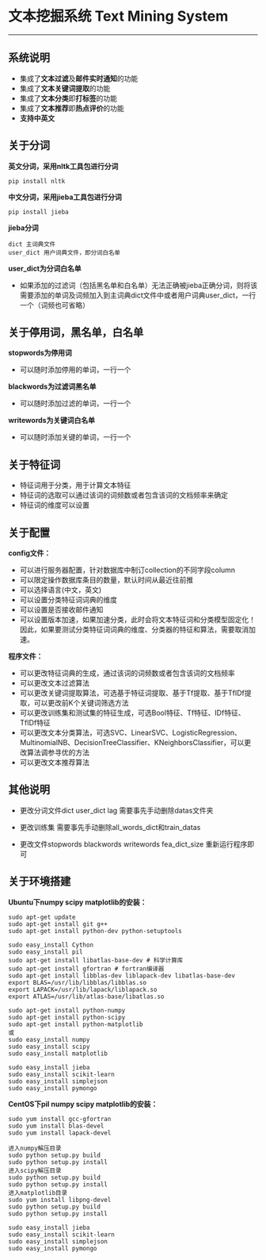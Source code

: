 # 文本挖掘系统 Text Mining System

***

## 系统说明

* 集成了**文本过滤**及**邮件实时通知**的功能
* 集成了**文本关键词提取**的功能
* 集成了**文本分类**即**打标签**的功能
* 集成了**文本推荐**即**热点评价**的功能
* **支持中英文**


## 关于分词
**英文分词，采用nltk工具包进行分词**  

	pip install nltk 

**中文分词，采用jieba工具包进行分词**  

	pip install jieba 

**jieba分词**

	dict 主词典文件 
	user_dict 用户词典文件，即分词白名单 

**user_dict为分词白名单**
* 如果添加的过滤词（包括黑名单和白名单）无法正确被jieba正确分词，则将该需要添加的单词及词频加入到主词典dict文件中或者用户词典user_dict，一行一个（词频也可省略）  

## 关于停用词，黑名单，白名单

**stopwords为停用词**    
* 可以随时添加停用的单词，一行一个  

**blackwords为过滤词黑名单**  
* 可以随时添加过滤的单词，一行一个  

**writewords为关键词白名单**  
* 可以随时添加关键的单词，一行一个 

## 关于特征词

* 特征词用于分类，用于计算文本特征
* 特征词的选取可以通过该词的词频数或者包含该词的文档频率来确定
* 特征词的维度可以设置

## 关于配置

**config文件：**  
* 可以进行服务器配置，针对数据库中制订collection的不同字段column 
* 可以限定操作数据库条目的数量，默认时间从最近往前推
* 可以选择语言(中文，英文)
* 可以设置分类特征词词典的维度
* 可以设置是否接收邮件通知
* 可以设置版本加速，如果加速分类，此时会将文本特征词和分类模型固定化！因此，如果要测试分类特征词词典的维度、分类器的特征和算法，需要取消加速。

**程序文件：**  
* 可以更改特征词典的生成，通过该词的词频数或者包含该词的文档频率
* 可以更改文本过滤算法
* 可以更改关键词提取算法，可选基于特征词提取、基于Tf提取、基于TfIDf提取，可以更改前K个关键词筛选方法
* 可以更改训练集和测试集的特征生成，可选Bool特征、Tf特征、IDf特征、TfIDf特征
* 可以更改文本分类算法，可选SVC、LinearSVC、LogisticRegression、MultinomialNB、DecisionTreeClassifier、KNeighborsClassifier，可以更改算法调参寻优的方法
* 可以更改文本推荐算法

## 其他说明
* 更改分词文件dict user_dict lag
需要事先手动删除datas文件夹

* 更改训练集
需要事先手动删除all_words_dict和train_datas

* 更改文件stopwords blackwords writewords fea_dict_size
重新运行程序即可

## 关于环境搭建

**Ubuntu下numpy scipy matplotlib的安装：**  

    sudo apt-get update
    sudo apt-get install git g++
    sudo apt-get install python-dev python-setuptools
    
    sudo easy_install Cython 
    sudo easy_install pil
    sudo apt-get install libatlas-base-dev # 科学计算库
    sudo apt-get install gfortran # fortran编译器
    sudo apt-get install libblas-dev liblapack-dev libatlas-base-dev
    export BLAS=/usr/lib/libblas/libblas.so 
    export LAPACK=/usr/lib/lapack/liblapack.so 
    export ATLAS=/usr/lib/atlas-base/libatlas.so

	sudo apt-get install python-numpy
	sudo apt-get install python-scipy
	sudo apt-get install python-matplotlib
	或
	sudo easy_install numpy
	sudo easy_install scipy
	sudo easy_install matplotlib	
    
    sudo easy_install jieba
    sudo easy_install scikit-learn
    sudo easy_install simplejson
    sudo easy_install pymongo


**CentOS下pil numpy scipy matplotlib的安装：**  

    sudo yum install gcc-gfortran 
    sudo yum install blas-devel
    sudo yum install lapack-devel

    进入numpy解压目录
    sudo python setup.py build
    sudo python setup.py install
    进入scipy解压目录
    sudo python setup.py build
    sudo python setup.py install
    进入matplotlib目录
    sudo yum install libpng-devel
    sudo python setup.py build
    sudo python setup.py install
    
    sudo easy_install jieba
    sudo easy_install scikit-learn
    sudo easy_install simplejson
    sudo easy_install pymongo
